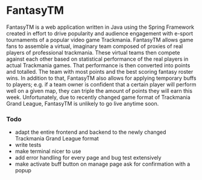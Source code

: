 # FantasyTM

FantasyTM is a web application written in Java using the Spring Framework created in effort to drive popularity and audience engagement with e-sport tournaments of a popular video game Trackmania. FantasyTM allows game fans to assemble a virtual, imaginary team composed of proxies of real players of professional trackmania. These virtual teams then compete against each other based on statistical performance of the real players in actual Trackmania games. That performance is then converted into points and totalled. The team with most points and the best scoring fantasy roster wins. In addition to that, FantasyTM also allows for applying temporary buffs to players; e.g. if a team owner is confident that a certain player will perform well on a given map, they can triple the amount of points they will earn this week. Unfortunately, due to recently changed game format of Trackmania Grand League, FantasyTM is unlikely to go live anytime soon.

### Todo
- adapt the entire frontend and backend to the newly changed Trackmania Grand League format
- write tests
- make terminal nicer to use
- add error handling for every page and bug test extensively
- make activate buff button on manage page ask for confirmation with a popup
